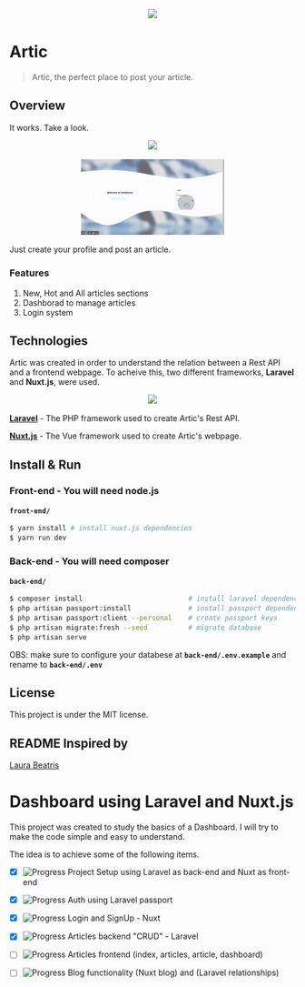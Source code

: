 <p align="center">
 <img src="https://i.ibb.co/5T8HdZM/3321081392-01b3a9fc-ca70-4741-9134-e442d23a1ee8.png" />
</p>

# Artic
 
 > Artic, the perfect place to post your article. 
 
## Overview
It works. Take a look.

<p align="center">
 <img src="https://github.com/mochenski/artic/blob/master/guest.gif?raw=true" width="50%"/>
</p>

<p align="center">
 <img src="https://github.com/mochenski/artic/blob/master/dashboard.gif?raw=true" width="50%"/>
</p>

Just create your profile and post an article.

### Features
1. New, Hot and All articles sections
2. Dashborad to manage articles
3. Login system

## Technologies
Artic was created in order to understand the relation between a Rest API and a frontend webpage. To acheive this, two different frameworks, **Laravel** and **Nuxt.js**, were used.

<p align="center">
<img src="https://miro.medium.com/max/700/1*ApAxz9e9GBaNsIhBXa4w4Q.png" width="30%"/>
</p>

[**Laravel**](https://laravel.com/ "Laravel - The PHP Framework") - The PHP framework used to create Artic's Rest API.

[**Nuxt.js**](https://nuxtjs.org/ "The intuitive Vue Framework") - The Vue framework used to create Artic's webpage.

## Install & Run

### Front-end - You will need node.js

**`front-end/`** 
```bash
$ yarn install # install nuxt.js dependencies
$ yarn run dev
```

### Back-end - You will need composer
**`back-end/`** 
```bash
$ composer install                          # install laravel dependencies
$ php artisan passport:install              # install passport dependencies
$ php artisan passport:client --personal    # create passport keys
$ php artisan migrate:fresh --seed          # migrate database
$ php artisan serve
```
OBS: make sure to configure your databese at **`back-end/.env.example`** and rename to **`back-end/.env`** 

## License
This project is under the MIT license.

## README Inspired by
[Laura Beatris](https://github.com/LauraBeatris)

# Dashboard using Laravel and Nuxt.js

This project was created to study the basics of a Dashboard. I will try to make the code simple and easy to understand.

The idea is to achieve some of the following items.

 - [x] ![Progress](https://progress-bar.dev/100/) Project Setup using Laravel as back-end and Nuxt as front-end 
 - [x] ![Progress](https://progress-bar.dev/100/) Auth using Laravel passport
 - [x] ![Progress](https://progress-bar.dev/100/) Login and SignUp - Nuxt
 - [x] ![Progress](https://progress-bar.dev/100/) Articles backend "CRUD" - Laravel
 - [ ] ![Progress](https://progress-bar.dev/85/) Articles frontend (index, articles, article, dashboard)
 - [ ] ![Progress](https://progress-bar.dev/70/) Blog functionality (Nuxt blog) and (Laravel relationships)

